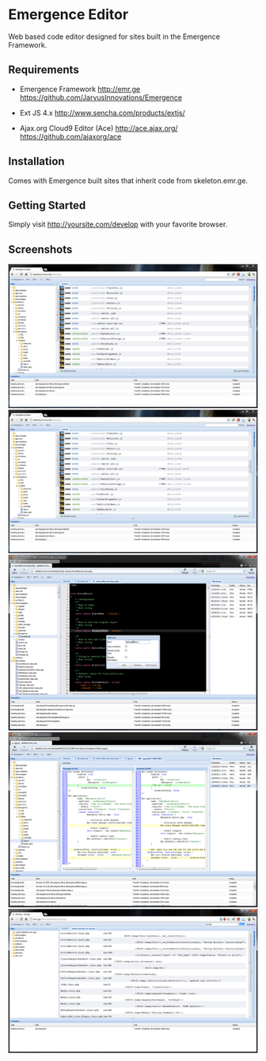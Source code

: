 Emergence Editor
================
Web based code editor designed for sites built in the Emergence Framework.

Requirements
------------
* Emergence Framework
http://emr.ge
https://github.com/JarvusInnovations/Emergence

* Ext JS 4.x
http://www.sencha.com/products/extjs/

* Ajax.org Cloud9 Editor (Ace)
http://ace.ajax.org/
https://github.com/ajaxorg/ace

Installation
------------
Comes with Emergence built sites that inherit code from skeleton.emr.ge.

Getting Started
---------------
Simply visit http://yoursite.com/develop with your favorite browser.

Screenshots
-----------
<img src="https://github.com/JarvusInnovations/Emergence.Editor/raw/master/screenshots/editor.png" width="640">
<a href="http://emr.ge/img/screenshots/editor.png" title="View an activity feed before you start coding."><img 
src="https://github.com/JarvusInnovations/Emergence.Editor/raw/master/screenshots/editor.png"></a> 
<a href="http://emr.ge/img/screenshots/editor2.png" title="Search your code like any other editor."><img 
src="https://github.com/JarvusInnovations/Emergence.Editor/raw/master/screenshots/editor2.png"></a> 
<a href="http://emr.ge/img/screenshots/editor3.png" title="Open a difference view of revisions side by side."><img 
src="https://github.com/JarvusInnovations/Emergence.Editor/raw/master/screenshots/editor3.png"></a> 
<a href="http://emr.ge/img/screenshots/editor4.png" title="Search your entire site globally through a server-side grep from the comfort of your editor's 
GUI."><img src="https://github.com/JarvusInnovations/Emergence.Editor/raw/master/screenshots/editor4.png"></a> 
